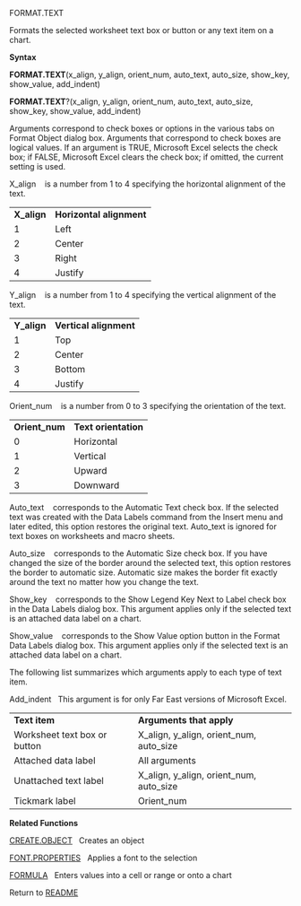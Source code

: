 FORMAT.TEXT

Formats the selected worksheet text box or button or any text item on a
chart.

**Syntax**

**FORMAT.TEXT**(x\_align, y\_align, orient\_num, auto\_text, auto\_size,
show\_key, show\_value, add\_indent)

**FORMAT.TEXT**?(x\_align, y\_align, orient\_num, auto\_text,
auto\_size, show\_key, show\_value, add\_indent)

Arguments correspond to check boxes or options in the various tabs on
Format Object dialog box. Arguments that correspond to check boxes are
logical values. If an argument is TRUE, Microsoft Excel selects the
check box; if FALSE, Microsoft Excel clears the check box; if omitted,
the current setting is used.

X\_align&nbsp;&nbsp;&nbsp;&nbsp;is a number from 1 to 4 specifying the
horizontal alignment of the text.

|              |                          |
| ------------ | ------------------------ |
| **X\_align** | **Horizontal alignment** |
| 1            | Left                     |
| 2            | Center                   |
| 3            | Right                    |
| 4            | Justify                  |

Y\_align&nbsp;&nbsp;&nbsp;&nbsp;is a number from 1 to 4 specifying the
vertical alignment of the text.

|              |                        |
| ------------ | ---------------------- |
| **Y\_align** | **Vertical alignment** |
| 1            | Top                    |
| 2            | Center                 |
| 3            | Bottom                 |
| 4            | Justify                |

Orient\_num&nbsp;&nbsp;&nbsp;&nbsp;is a number from 0 to 3 specifying
the orientation of the text.

|                 |                      |
| --------------- | -------------------- |
| **Orient\_num** | **Text orientation** |
| 0               | Horizontal           |
| 1               | Vertical             |
| 2               | Upward               |
| 3               | Downward             |

Auto\_text&nbsp;&nbsp;&nbsp;&nbsp;corresponds to the Automatic Text
check box. If the selected text was created with the Data Labels command
from the Insert menu and later edited, this option restores the original
text. Auto\_text is ignored for text boxes on worksheets and macro
sheets.

Auto\_size&nbsp;&nbsp;&nbsp;&nbsp;corresponds to the Automatic Size
check box. If you have changed the size of the border around the
selected text, this option restores the border to automatic size.
Automatic size makes the border fit exactly around the text no matter
how you change the text.

Show\_key&nbsp;&nbsp;&nbsp;&nbsp;corresponds to the Show Legend Key Next
to Label check box in the Data Labels dialog box. This argument applies
only if the selected text is an attached data label on a chart.

Show\_value&nbsp;&nbsp;&nbsp;&nbsp;corresponds to the Show Value option
button in the Format Data Labels dialog box. This argument applies only
if the selected text is an attached data label on a chart.

The following list summarizes which arguments apply to each type of text
item.

Add\_indent&nbsp;&nbsp;&nbsp;This argument is for only Far East versions
of Microsoft Excel.

|                              |                                             |
| ---------------------------- | ------------------------------------------- |
| **Text item**                | **Arguments that apply**                    |
| Worksheet text box or button | X\_align, y\_align, orient\_num, auto\_size |
| Attached data label          | All arguments                               |
| Unattached text label        | X\_align, y\_align, orient\_num, auto\_size |
| Tickmark label               | Orient\_num                                 |

**Related Functions**

[CREATE.OBJECT](CREATE.OBJECT.md)&nbsp;&nbsp;&nbsp;Creates an object

[FONT.PROPERTIES](FONT.PROPERTIES.md)&nbsp;&nbsp;&nbsp;Applies a font to the selection

[FORMULA](FORMULA.md)&nbsp;&nbsp;&nbsp;Enters values into a cell or range or onto a
chart



Return to [README](README.md)


